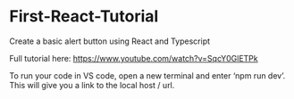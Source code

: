 # First-React-Tutorial
Create a basic alert button using React and Typescript

Full tutorial here:
https://www.youtube.com/watch?v=SqcY0GlETPk

To run your code in VS code, open a new terminal and enter ‘npm run dev’. This will give you a link to the local host / url.

